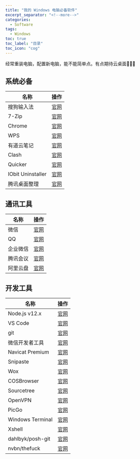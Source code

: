```yaml
---
title: "我的 Windows 电脑必备软件"
excerpt_separator: "<!--more-->"
categories:
  - Software
tags:
  - Windows
toc: true
toc_label: "目录"
toc_icon: "cog"
---
```


经常重装电脑，配置新电脑，能不能简单点。有点期待云桌面🧐🧐🧐

<!--more-->

## 系统必备

| 名称 | 操作 |
| --- | --- |
| 搜狗输入法 | [官网](https://pinyin.sogou.com/) |
| 7-Zip | [官网](https://sparanoid.com/lab/7z/download.html) |
| Chrome | [官网](https://www.google.com/intl/zh-CN/chrome/) |
| WPS | [官网](https://www.wps.cn/) |
| 有道云笔记 | [官网](https://note.youdao.com/download.html) |
| Clash | [官网](https://github.com/Dreamacro/clash/releases) |
| Quicker | [官网](https://getquicker.net/Download) |
| IObit Uninstaller | [官网](https://www.iobit.com/en/advanceduninstaller.php) |
| 腾讯桌面整理 | [官网](https://guanjia.qq.com/product/zmzl/) |

## 通讯工具

| 名称 | 操作 |
| --- | --- |
| 微信 | [官网](https://pc.weixin.qq.com/) |
| QQ | [官网](https://im.qq.com/pcqq) |
| 企业微信 | [官网](https://work.weixin.qq.com/#indexDownload) |
| 腾讯会议 | [官网](https://meeting.tencent.com/download-center.html) |
| 阿里云盘 | [官网](https://www.aliyundrive.com/) |

## 开发工具

| 名称 | 操作 |
| --- | --- |
| Node.js v12.x | [官网](https://npm.taobao.org/mirrors/node/latest-v12.x/) |
| VS Code | [官网](https://code.visualstudio.com/Download) |
| git | [官网](https://git-scm.com/) |
| 微信开发者工具 | [官网](https://developers.weixin.qq.com/miniprogram/dev/devtools/download.html) |
| Navicat Premium | [官网](https://www.navicat.com.cn/products/navicat-premium) |
| Snipaste | [官网](https://www.snipaste.com/) |
| Wox | [官网](https://github.com/Wox-launcher/Wox/releases) |
| COSBrowser | [官网](https://cloud.tencent.com/document/product/436/11366) |
| Sourcetree | [官网](https://www.sourcetreeapp.com/) |
| OpenVPN | [官网](https://openvpn.net/vpn-client/) |
| PicGo | [官网](https://picgo.github.io/PicGo-Doc/zh/guide/#%E4%B8%8B%E8%BD%BD%E5%AE%89%E8%A3%85) |
| Windows Terminal | [官网](https://www.microsoft.com/en-us/p/windows-terminal/9n0dx20hk701?activetab=pivot:overviewtab) |
| Xshell | [官网](https://www.netsarang.com/en/xshell-download/) |
| dahlbyk/posh-git | [官网](https://github.com/dahlbyk/posh-git) |
| nvbn/thefuck | [官网](https://github.com/nvbn/thefuck) |
